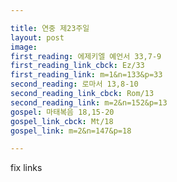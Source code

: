 ```yaml
---

title: 연중 제23주일
layout: post 
image: 
first_reading: 에제키엘 예언서 33,7-9
first_reading_link_cbck: Ez/33
first_reading_link: m=1&n=133&p=33
second_reading: 로마서 13,8-10
second_reading_link_cbck: Rom/13
second_reading_link: m=2&n=152&p=13
gospel: 마태복음 18,15-20
gospel_link_cbck: Mt/18
gospel_link: m=2&n=147&p=18

---
```


fix links
